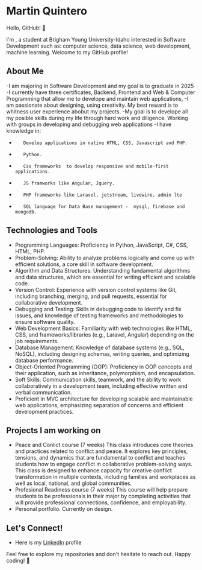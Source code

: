 # Martin Quintero

Hello, GitHub! 👋

I'm <Martin Quintero>, a student at Brigham Young University-Idaho interested in Software Development such as: computer science, data science, web development, machine learning. Welcome to my GitHub profile!

## About Me

-I am majoring in Software Development and my goal is to graduate in 2025
-I currently have three certificates, Backend, Frontend and Web & Computer Programming that allow me to develope and maintain web applications,
-I am passionate about designing, using creativity. My best reward is to whitness user experience abobut my projects. 
-My goal is to develope all my posible skills during my life through hard work and diligence. Working with groups in developing and debugging web applications
-I have knowledge in: 
-        Develop applications in native HTML, CSS, Javascript and PHP.
-        Python.
-        Css frameworks  to develop responsive and mobile-first applications.
-        JS framworks like Angular, Jquery.
-        PHP frameworks like Laravel, jetstream, livewire, admin lte
-        SQL language for Data Base management -  mysql, firebase and mongodb.

## Technologies and Tools

- Programming Languages: Proficiency in Python, JavaScript, C#, CSS, HTML, PHP.
- Problem-Solving: Ability to analyze problems logically and come up with efficient solutions, a core skill in software development.
- Algorithm and Data Structures: Understanding fundamental algorithms and data structures, which are essential for writing efficient and scalable code.
- Version Control: Experience with version control systems like Git, including branching, merging, and pull requests, essential for collaborative development.
- Debugging and Testing: Skills in debugging code to identify and fix issues, and knowledge of testing frameworks and methodologies to ensure software quality.
- Web Development Basics: Familiarity with web technologies like HTML, CSS, and frameworks/libraries (e.g., Laravel, Angular) depending on the job requirements.
- Database Management: Knowledge of database systems (e.g., SQL, NoSQL), including designing schemas, writing queries, and optimizing database performance.
- Object-Oriented Programming (OOP): Proficiency in OOP concepts and their application, such as inheritance, polymorphism, and encapsulation.
- Soft Skills: Communication skills, teamwork, and the ability to work collaboratively in a development team, including effective written and verbal communication.
- Proficient in MVC architecture for developing scalable and maintainable web applications, emphasizing separation of concerns and efficient development practices.

## Projects I am working on
- Peace and Conlict course (7 weeks) This class introduces core theories and practices related to conflict and peace. It explores key principles, tensions, and dynamics that are fundamental to conflict and teaches students how to engage conflict in collaborative problem-solving ways. This class is designed to enhance capacity for creative conflict transformation in multiple contexts, including families and workplaces as well as local, national, and global communities.
- Profesional Readiness course (7 weeks) This course will help prepare students to be professionals in their major by completing activities that will provide professional connections, confidence, and employability.
- Personal portfolio. Currently on design.
  
## Let's Connect!

- Here is my [LinkedIn](https://www.linkedin.com/in/martin-quintero-byu) profile

Feel free to explore my repositories and don't hesitate to reach out. Happy coding! 🚀
